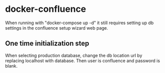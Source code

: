 # docker-confluence

When running with "docker-compose up -d" it still requires setting up db settings in the confluence setup wizard web page.  
## One time initialization step
When selecting production database, change the db location url by replacing localhost with database.  Then user is confluence and password is blank. 

